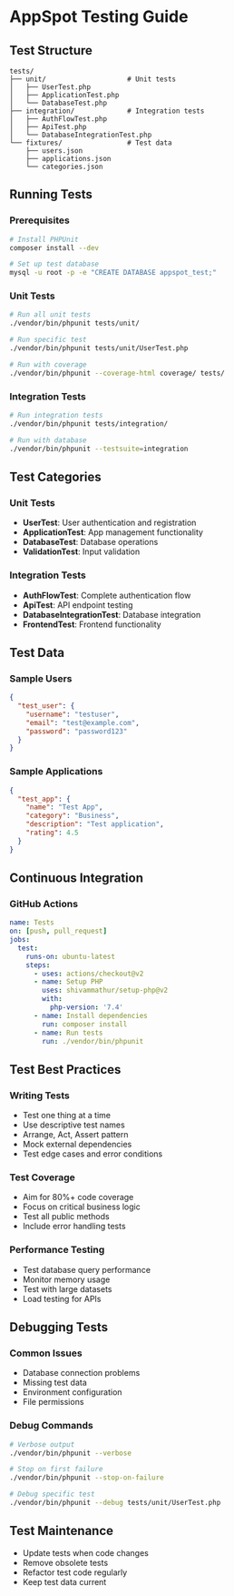 # AppSpot Testing Guide

## Test Structure
```
tests/
├── unit/                    # Unit tests
│   ├── UserTest.php
│   ├── ApplicationTest.php
│   └── DatabaseTest.php
├── integration/             # Integration tests
│   ├── AuthFlowTest.php
│   ├── ApiTest.php
│   └── DatabaseIntegrationTest.php
└── fixtures/                # Test data
    ├── users.json
    ├── applications.json
    └── categories.json
```

## Running Tests

### Prerequisites
```bash
# Install PHPUnit
composer install --dev

# Set up test database
mysql -u root -p -e "CREATE DATABASE appspot_test;"
```

### Unit Tests
```bash
# Run all unit tests
./vendor/bin/phpunit tests/unit/

# Run specific test
./vendor/bin/phpunit tests/unit/UserTest.php

# Run with coverage
./vendor/bin/phpunit --coverage-html coverage/ tests/
```

### Integration Tests
```bash
# Run integration tests
./vendor/bin/phpunit tests/integration/

# Run with database
./vendor/bin/phpunit --testsuite=integration
```

## Test Categories

### Unit Tests
- **UserTest**: User authentication and registration
- **ApplicationTest**: App management functionality
- **DatabaseTest**: Database operations
- **ValidationTest**: Input validation

### Integration Tests
- **AuthFlowTest**: Complete authentication flow
- **ApiTest**: API endpoint testing
- **DatabaseIntegrationTest**: Database integration
- **FrontendTest**: Frontend functionality

## Test Data

### Sample Users
```json
{
  "test_user": {
    "username": "testuser",
    "email": "test@example.com",
    "password": "password123"
  }
}
```

### Sample Applications
```json
{
  "test_app": {
    "name": "Test App",
    "category": "Business",
    "description": "Test application",
    "rating": 4.5
  }
}
```

## Continuous Integration

### GitHub Actions
```yaml
name: Tests
on: [push, pull_request]
jobs:
  test:
    runs-on: ubuntu-latest
    steps:
      - uses: actions/checkout@v2
      - name: Setup PHP
        uses: shivammathur/setup-php@v2
        with:
          php-version: '7.4'
      - name: Install dependencies
        run: composer install
      - name: Run tests
        run: ./vendor/bin/phpunit
```

## Test Best Practices

### Writing Tests
- Test one thing at a time
- Use descriptive test names
- Arrange, Act, Assert pattern
- Mock external dependencies
- Test edge cases and error conditions

### Test Coverage
- Aim for 80%+ code coverage
- Focus on critical business logic
- Test all public methods
- Include error handling tests

### Performance Testing
- Test database query performance
- Monitor memory usage
- Test with large datasets
- Load testing for APIs

## Debugging Tests

### Common Issues
- Database connection problems
- Missing test data
- Environment configuration
- File permissions

### Debug Commands
```bash
# Verbose output
./vendor/bin/phpunit --verbose

# Stop on first failure
./vendor/bin/phpunit --stop-on-failure

# Debug specific test
./vendor/bin/phpunit --debug tests/unit/UserTest.php
```

## Test Maintenance
- Update tests when code changes
- Remove obsolete tests
- Refactor test code regularly
- Keep test data current
